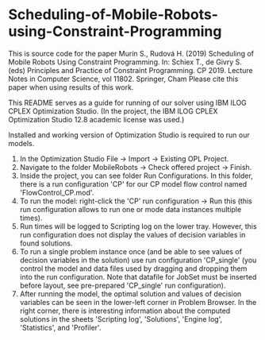 # Scheduling-of-Mobile-Robots-using-Constraint-Programming

This is source code for the paper 
Murín S., Rudová H. (2019) Scheduling of Mobile Robots Using Constraint Programming. In: Schiex T., de Givry S. (eds) Principles and Practice of Constraint Programming. CP 2019. Lecture Notes in Computer Science, vol 11802. Springer, Cham
Please cite this paper when using results of this work.

This README serves as a guide for running of our solver using IBM ILOG CPLEX Optimization Studio.
(In the project, the IBM ILOG CPLEX Optimization Studio 12.8 academic license was used.)

Installed and working version of Optimization Studio is required to run our models.

1. In the Optimization Studio File -> Import -> Existing OPL Project.
2. Navigate to the folder MobileRobots -> Check offered project -> Finish.
3. Inside the project, you can see folder Run Configurations. In this folder, there is a run configuration 'CP' for our CP model flow control named 'FlowControl_CP.mod'.
4. To run the model: right-click the 'CP' run configuration -> Run this (this run configuration allows to run one or mode data instances multiple times).
5. Run times will be logged to Scripting log on the lower tray. However, this run configuration does not display the values of decision variables in found solutions.
6. To run a single problem instance once (and be able to see values of decision variables in the solution) use run configuration 'CP_single' (you control the model and data files used by dragging and dropping them into the run configuration. Note that datafile for JobSet must be inserted before layout, see pre-prepared 'CP_single' run configuration).
7. After running the model, the optimal solution and values of decision variables can be seen in the lower-left corner in Problem Browser. In the right corner, there is interesting information about the computed solutions in the sheets 'Scripting log', 'Solutions', 'Engine log', 'Statistics', and 'Profiler'.
